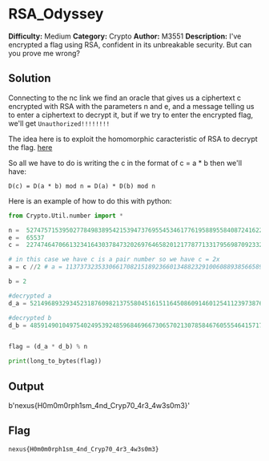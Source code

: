 # RSA_Odyssey

**Difficulty:** Medium
**Category:** Crypto
**Author:** M3551
**Description:** I've encrypted a flag using RSA, confident in its unbreakable security. But can you prove me wrong?


## Solution

Connecting to the nc link we find an oracle that gives us a ciphertext c encrypted with RSA with the parameters n and e, and a message telling us to enter a ciphertext to decrypt it, but if we try to enter the encrypted flag, we'll get `Unauthorized!!!!!!!!`

The idea here is to exploit the homomorphic caracteristic of RSA to decrypt the flag. 
[here](https://www.youtube.com/watch?v=r8psTgL4K4M)

So all we have to do is writing the c in the format of c = a * b then we'll have:

`D(c) = D(a * b) mod n = D(a) * D(b) mod n`

Here is an example of how to do this with python:

```python
from Crypto.Util.number import *

n =  5274757153950277849838954215394737695545346177619588955840872416229975365254500782515740092229443505419859946549771252796561846506850879126222747503271389
e =  65537
c =  2274746470661323416430378473202697646582012177877133179569870923324636753393628859011202591859517567310540802592590772100905170950418773482647820501547018

# in this case we have c is a pair number so we have c = 2x
a = c //2 # a = 1137373235330661708215189236601348823291006088938566589784935461662318376696814429505601295929758783655270401296295386050452585475209386741323910250773509

b = 2

#decrypted a
d_a = 5214968932934523187609821375580451615116450860914601254112397387642139472510826496413493228085146099009605557798801461914921855136217332093469876253791558

#decrypted b
d_b = 4859149010497540249539248596846966730657021307858467605554641571703115555321885622528562367714369413778015084239319062527833166444501639203178256517479460


flag = (d_a * d_b) % n

print(long_to_bytes(flag))
```
## Output
b'nexus{H0m0m0rph1sm_4nd_Cryp70_4r3_4w3s0m3}'
                    
## Flag

`nexus{H0m0m0rph1sm_4nd_Cryp70_4r3_4w3s0m3}`